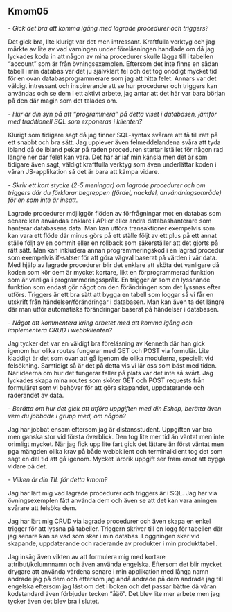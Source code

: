 ## Kmom05

*- Gick det bra att komma igång med lagrade procedurer och triggers?*

Det gick bra, lite klurigt var det men intressant. Kraftfulla verktyg och jag märkte av lite av vad varningen under föreläsningen handlade om då jag lyckades koda in att någon av mina procedurer skulle lägga till i tabellen “account” som är från övningsexemplen. Eftersom det inte finns en sådan tabell i min databas var det ju självklart fel och det tog onödigt mycket tid för en ovan databasprogrammerare som jag att hitta felet. Annars var det väldigt intressant och inspirerande att se hur procedurer och triggers kan användas och se dem i ett aktivt arbete, jag antar att det här var bara början på den där magin som det talades om.

*- Hur är din syn på att “programmera” på detta viset i databasen, jämför med traditionell SQL som exponeras i klienten?*

Klurigt som tidigare sagt då jag finner SQL-syntax svårare att få till rätt på ett snabbt och bra sätt. Jag upplever även felmeddelandena svåra att tyda ibland då de ibland pekar på raden proceduren startar istället för någon rad längre ner där felet kan vara. Det här är iaf min känsla men det är som tidigare även sagt, väldigt kraftfulla verktyg som även underlättar koden i våran JS-applikation så det är bara att kämpa vidare.

*- Skriv ett kort stycke (2-5 meningar) om lagrade procedurer och om triggers där du förklarar begreppen (fördel, nackdel, användningsområde) för en som inte är insatt.*

Lagrade procedurer möjliggör flöden av förfrågningar mot en databas som senare kan användas enklare i API:er eller andra databashanterare som hanterar databasens data. Man kan utföra transaktioner exempelvis som kan vara ett flöde där minus görs på ett ställe följt av ett plus på ett annat ställe följt av en commit eller en rollback som säkerställer att det gjorts på rätt sätt. Man kan inkludera annan programmeringskod i en lagrad procedur som exempelvis if-satser för att göra vägval baserat på värden i vår data. Med hjälp av lagrade procedurer blir det enklare att sköta det vanligare då koden som kör dem är mycket kortare, likt en förprogrammerad funktion som är vanliga i programmeringsspråk. En trigger är som en lyssnande funktion som endast gör något om den förändringen som det lyssnas efter utförs. Triggers är ett bra sätt att bygga en tabell som loggar så vi får en utskrift från händelser/förändringar i databasen. Man kan även ta det längre där man utför automatiska förändringar baserat på händelser i databasen.

*- Något att kommentera kring arbetet med att komma igång och implementera CRUD i webbklienten?*

Jag tycker det var en väldigt bra föreläsning av Kenneth där han gick igenom hur olika routes fungerar med GET och POST via formulär. Lite kladdigt är det som ovan att gå igenom de olika modulerna, speciellt vid felsökning. Samtidigt så är det på detta vis vi lär oss som bäst med tiden. När ideerna om hur det fungerar faller på plats var det inte så svårt. Jag lyckades skapa mina routes som sköter GET och POST requests från formuläret som vi behöver för att göra skapandet, uppdaterande och raderandet av data.

*- Berätta om hur det gick att utföra uppgiften med din Eshop, berätta även vem du jobbade i grupp med, om någon?*

Jag har jobbat ensam eftersom jag är distansstudent. Uppgiften var bra men ganska stor vid första överblick. Den tog lite mer tid än väntat men inte orimligt mycket. När jag fick upp lite fart gick det lättare än först väntat men pga mängden olika krav på både webbklient och terminalklient tog det som sagt en del tid att gå igenom. Mycket lärorik uppgift ser fram emot att bygga vidare på det.

*- Vilken är din TIL för detta kmom?*

Jag har lärt mig vad lagrade procedurer och triggers är i SQL. Jag har via övningsexemplen fått använda dem och även se att det kan vara aningen svårare att felsöka dem.

Jag har lärt mig CRUD via lagrade procedurer och även skapa en enkel trigger för att lyssna på tabeller. Triggern skriver till en logg för tabellen där jag senare kan se vad som sker i min databas. Loggningen sker vid skapande, uppdaterande och raderande av produkter i min produkttabell.

Jag insåg även vikten av att formulera mig med kortare attribut/kolumnnamn och även använda engelska. Eftersom det blir mycket drygare att använda värdena senare i min applikation med långa namn ändrade jag på dem och eftersom jag ändå ändrade på dem ändrade jag till engelska eftersom jag läst om det i boken och det passar bättre då våran kodstandard även förbjuder tecken “åäö”. Det blev lite mer arbete men jag tycker även det blev bra i slutet.
